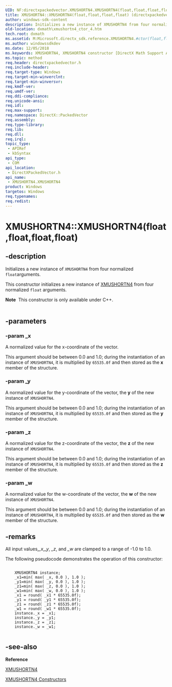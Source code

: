 ```yaml
---
UID: NF:directxpackedvector.XMUSHORTN4.XMUSHORTN4(float,float,float,float)
title: XMUSHORTN4::XMUSHORTN4(float,float,float,float) (directxpackedvector.h)
author: windows-sdk-content
description: Initializes a new instance of XMUSHORTN4 from four normalized floatarguments.
old-location: dxmath\xmushortn4_ctor_4.htm
tech.root: dxmath
ms.assetid: M:Microsoft.directx_sdk.reference.XMUSHORTN4.#ctor(float,float,float,float)
ms.author: windowssdkdev
ms.date: 12/05/2018
ms.keywords: XMUSHORTN4, XMUSHORTN4 constructor [DirectX Math Support APIs], XMUSHORTN4 constructor [DirectX Math Support APIs],XMUSHORTN4 structure, XMUSHORTN4 structure [DirectX Math Support APIs],XMUSHORTN4 constructor, XMUSHORTN4.XMUSHORTN4, XMUSHORTN4.XMUSHORTN4(float,float,float,float), XMUSHORTN4::XMUSHORTN4, XMUSHORTN4::XMUSHORTN4(float,float,float,float), dxmath.xmushortn4_ctor_4
ms.topic: method
req.header: directxpackedvector.h
req.include-header: 
req.target-type: Windows
req.target-min-winverclnt: 
req.target-min-winversvr: 
req.kmdf-ver: 
req.umdf-ver: 
req.ddi-compliance: 
req.unicode-ansi: 
req.idl: 
req.max-support: 
req.namespace: DirectX::PackedVector
req.assembly: 
req.type-library: 
req.lib: 
req.dll: 
req.irql: 
topic_type:
 - APIRef
 - kbSyntax
api_type:
 - COM
api_location:
 - DirectXPackedVector.h
api_name:
 - XMUSHORTN4.XMUSHORTN4
product: Windows
targetos: Windows
req.typenames: 
req.redist: 
---
```


# XMUSHORTN4::XMUSHORTN4(float,float,float,float)


## -description


Initializes a new instance of <code>XMUSHORTN4</code> from four normalized <code>float</code>arguments.
    

This constructor initializes a new instance of <a href="https://msdn.microsoft.com/en-us/library/Ee420726(v=VS.85).aspx">XMUSHORTN4</a> from four
	normalized <code>float</code> arguments.
<div class="alert"><b>Note</b>  This constructor is only available under C++.</div><div> </div>

## -parameters




### -param _x

A normalized value for the x-coordinate of the vector.
		

This argument should be between 0.0 and 1.0; during the instantiation of
		    an instance of <code>XMUSHORTN4</code>, it is multiplied by <code>65535.0f</code> and
		    then stored as the <b>x</b> member of the structure.
		


### -param _y

A normalized value for the y-coordinate of the vector, the <b>y</b> of the
		    new instance of <code>XMUSHORTN4</code>.
		

This argument should be between 0.0 and 1.0; during the instantiation of
		    an instance of <code>XMUSHORTN4</code>, it is multiplied by <code>65535.0f</code> and
		    then stored as the <b>y</b> member of the structure.
		


### -param _z

A normalized value for the z-coordinate of the vector, the <b>z</b> of the
		    new instance of <code>XMUSHORTN4</code>.
		

This argument should be between 0.0 and 1.0; during the instantiation of
		    an instance of <code>XMUSHORTN4</code>, it is multiplied by <code>65535.0f</code> and
		    then stored as the <b>z</b> member of the structure.
		


### -param _w

A normalized value for the w-coordinate of the vector, the <b>w</b> of the
		    new instance of <code>XMUSHORTN4</code>.
		

This argument should be between 0.0 and 1.0; during the instantiation of
		    an instance of <code>XMUSHORTN4</code>, it is multiplied by <code>65535.0f</code> and
		    then stored as the <b>w</b> member of the structure.
		


## -remarks



All input values,<i>_x</i>,<i>_y</i>, <i>_z</i>, and <i>_w</i> are
	    clamped to a range of -1.0 to 1.0.
	

The following pseudocode demonstrates the operation of this constructor:
	


```

	XMUSHORTN4 instance;
	_x1=min( max( _x, 0.0 ), 1.0 );
	_y1=min( max( _y, 0.0 ), 1.0 );
	_z1=min( max( _z, 0.0 ), 1.0 );
	_w1=min( max( _w, 0.0 ), 1.0 );
	_x1 = round( _x1 * 65535.0f);
	_y1 = round( _y1 * 65535.0f);
	_z1 = round( _z1 * 65535.0f);
	_w1 = round( _w1 * 65535.0f);
	instance._x = _x1;
	instance._y = _y1;
	instance._z = _z1;
	instance._w = _w1;
	
```





## -see-also




<b>Reference</b>



<a href="https://msdn.microsoft.com/en-us/library/Ee420726(v=VS.85).aspx">XMUSHORTN4</a>



<a href="https://msdn.microsoft.com/en-us/library/Ee415513(v=VS.85).aspx">XMUSHORTN4 Constructors</a>
 

 

